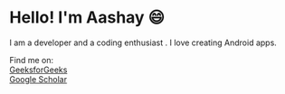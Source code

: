 <h1> Hello! I'm Aashay 😄 </h1>
I am a developer and a coding enthusiast . I love creating Android apps.



Find me on:
<br>
<a href = "https://auth.geeksforgeeks.org/user/aashaypawar/articles" target="_blank"> GeeksforGeeks </a>
<br>
<a href = "https://scholar.google.com/citations?user=9UwnRSgAAAAJ&hl=en" target="_blank"> Google Scholar </a>
